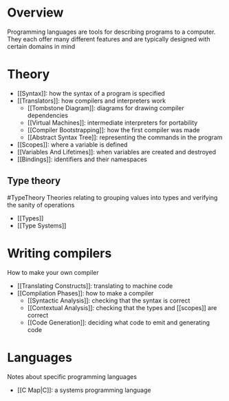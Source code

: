 # Overview
Programming languages are tools for describing programs to a computer. They each offer many different features and are typically designed with certain domains in mind

# Theory
- [[Syntax]]: how the syntax of a program is specified
- [[Translators]]: how compilers and interpreters work
	- [[Tombstone Diagram]]: diagrams for drawing compiler dependencies
	- [[Virtual Machines]]: intermediate interpreters for portability
	- [[Compiler Bootstrapping]]: how the first compiler was made
	- [[Abstract Syntax Tree]]: representing the commands in the program
- [[Scopes]]: where a variable is defined
- [[Variables And Lifetimes]]: when variables are created and destroyed
- [[Bindings]]: identifiers and their namespaces

## Type theory
#TypeTheory
Theories relating to grouping values into types and verifying the sanity of operations

- [[Types]]
- [[Type Systems]]

# Writing compilers
How to make your own compiler

- [[Translating Constructs]]: translating to machine code
- [[Compilation Phases]]: how to make a compiler
	- [[Syntactic Analysis]]: checking that the syntax is correct
	- [[Contextual Analysis]]: checking that the types and [[scopes]] are correct
	- [[Code Generation]]: deciding what code to emit and generating code

# Languages
Notes about specific programming languages

- [[C Map|C]]: a systems programming language